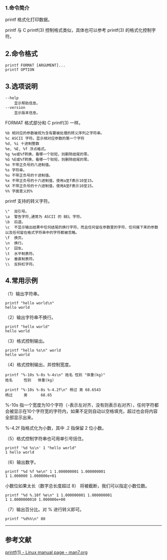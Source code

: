 ### 1.命令简介

printf 格式化打印数据。

printf 与 C printf(3) 控制格式类似，具体也可以参考 printf(3) 的格式化控制字符。

## 2.命令格式
```
printf FORMAT [ARGUMENT]...
printf OPTION
```

## 3.选项说明
```shell
--help
	显示帮助信息。
--version
	显示版本信息。
```

FORMAT 格式部分和 C printf(3) 一样。
```shell
%b 相对应的参数被视为含有要被处理的转义序列之字符串。
%c ASCII 字符。显示相对应参数的第一个字符
%d, %i 十进制整数
%e, %E, %f 浮点格式。
%g %e或%f转换，看哪一个较短，则删除结尾的零。
%G %E或%f转换，看哪一个较短，则删除结尾的零。
%o 不带正负号的八进制值。
%s 字符串。
%u 不带正负号的十进制值。
%x 不带正负号的十六进制值，使用a至f表示10至15。
%X 不带正负号的十六进制值，使用A至F表示10至15。
%% 字面意义的%
```
printf 支持的转义字符。
```shell
\"	双引号。
\a	警告字符,通常为 ASCII 的 BEL 字符。
\b	后退。
\c	不显示输出结果中任何结尾的换行字符，而且任何留在参数里的字符、任何接下来的参数以及任何留在格式字符串中的字符都被忽略。
\f	换页。
\n	换行。
\r	回车。
\t	水平制表符。
\v	垂直制表符。
\\	反斜杠字符。
```

## 4.常用示例

（1）输出字符串。

```shell
printf "hello world\n"
hello world
```

（2）输出字符串不换行。
```shell
printf "hello world"
hello world
```

（3）格式控制输出。
```shell
printf "hello %s\n" world
hello world
```

（4）格式控制输出，并控制宽度。
```shell
printf "%-10s %-8s %-4s\n" 姓名 性别 "体重(kg)"
姓名     性别   体重(kg)

printf "%-10s %-8s %-4.2f\n" 杨过 男 68.6543
杨过     男      68.65
```
%-10s 指一个宽度为10个字符（-表示左对齐，没有则表示右对齐），任何字符都会被显示在10个字符宽的字符内，如果不足则自动以空格填充，超过也会将内容全部显示出来。

%-4.2f 指格式化为小数，其中 .2 指保留 2 位小数。

（5）格式控制字符串也可用单引号括住。
```shell
printf '%d %s\n' 1 "hello world"
1 hello world
```

（6）输出数字。
```shell
printf "%d %f %e\n" 1 1.000000001 1.000000001
1 1.000000 1.000000e+01
```
小数位如果太长（数字总长度超过 8） 将被截断，我们可以指定小数位数。
```shell
printf "%d %.10f %e\n" 1 1.000000001 1.000000001
1 1.0000000010 1.000000e+00
```

（7）输出百分比。对 % 进行转义即可。
```shell
printf "%d%%\n" 80
```

---

## 参考文献
[printf(1) - Linux manual page - man7.org](https://man7.org/linux/man-pages/man1/printf.1.html)

<Vssue title="printf" />